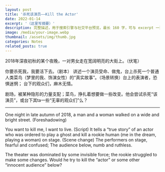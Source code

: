 ```yaml
---
layout: post
title: '杀死该演员——Kill the Actor'
date: 2022-01-14
excerpt: '（这里写摘要）'
description: 完整描述，用于搜索引擎与社交平台预览，最长 160 字，可与 excerpt 一致
image: /media/your-image.webp
thumbnail: /assets/img/thumb.jpg
categories: Notes
related_posts: true
---
```


2018年深夜初秋的某个夜晚，一对男女走在宽阔明亮的大街上。（伏笔）

你要杀死我，我要活下去。（剧本） 讲述一个演员受命、做鬼，台上杀死一个普通人类菜鸟（梦里的我、饰演女性）的“真实故事”。（场景转换）台上的表演者，恐惧迷惘； 台下的观众们，麻木无情。

剧场，被某种隐形的力量支配；菜鸟，挣扎着想要做一些改变。他会尝试杀死“该演员”，或台下其ta一些“无辜的观众们”么？

---

One night in late autumn of 2018, a man and a woman walked on a wide and bright street. (Foreshadowing)

You want to kill me, I want to live. (Script) It tells a “true story” of an actor who was ordered to play a ghost and kill a rookie human (me in the dream, playing a woman) on stage. (Scene change) The performers on stage, fearful and confused; The audience below, numb and ruthless.

The theater was dominated by some invisible force; the rookie struggled to make some changes. Would he try to kill the “actor” or some other “innocent audience” below?